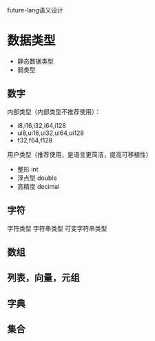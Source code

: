 future-lang语义设计

# 数据类型

+ 静态数据类型
+ 弱类型

## 数字

内部类型（内部类型不推荐使用）：

+ i8,i16,i32,i64,i128
+ ui8,ui16,ui32,ui64,ui128
+ f32,f64,f128

用户类型（推荐使用，是语言更简洁，提高可移植性）

+ 整形 int
+ 浮点型 double
+ 高精度 decimal

## 字符

字符类型
字符串类型
可变字符串类型

## 数组

## 列表，向量，元组

## 字典

## 集合

